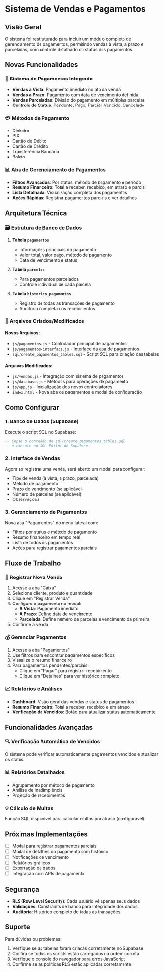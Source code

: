 # Sistema de Vendas e Pagamentos

## Visão Geral

O sistema foi restruturado para incluir um módulo completo de gerenciamento de pagamentos, permitindo vendas à vista, a prazo e parceladas, com controle detalhado do status dos pagamentos.

## Novas Funcionalidades

### 🔄 **Sistema de Pagamentos Integrado**

- **Vendas à Vista**: Pagamento imediato no ato da venda
- **Vendas a Prazo**: Pagamento com data de vencimento definida
- **Vendas Parceladas**: Divisão do pagamento em múltiplas parcelas
- **Controle de Status**: Pendente, Pago, Parcial, Vencido, Cancelado

### 💳 **Métodos de Pagamento**

- Dinheiro
- PIX
- Cartão de Débito
- Cartão de Crédito
- Transferência Bancária
- Boleto

### 📊 **Aba de Gerenciamento de Pagamentos**

- **Filtros Avançados**: Por status, método de pagamento e período
- **Resumo Financeiro**: Total a receber, recebido, em atraso e parcial
- **Lista Detalhada**: Visualização completa dos pagamentos
- **Ações Rápidas**: Registrar pagamentos parciais e ver detalhes

## Arquitetura Técnica

### 🗃️ **Estrutura de Banco de Dados**

1. **Tabela `pagamentos`**
   - Informações principais do pagamento
   - Valor total, valor pago, método de pagamento
   - Data de vencimento e status

2. **Tabela `parcelas`**
   - Para pagamentos parcelados
   - Controle individual de cada parcela

3. **Tabela `historico_pagamentos`**
   - Registro de todas as transações de pagamento
   - Auditoria completa dos recebimentos

### 🔧 **Arquivos Criados/Modificados**

#### Novos Arquivos:
- `js/pagamentos.js` - Controlador principal de pagamentos
- `js/pagamentos-interface.js` - Interface da aba de pagamentos
- `sql/create_pagamentos_tables.sql` - Script SQL para criação das tabelas

#### Arquivos Modificados:
- `js/vendas.js` - Integração com sistema de pagamentos
- `js/database.js` - Métodos para operações de pagamento
- `js/app.js` - Inicialização dos novos controladores
- `index.html` - Nova aba de pagamentos e modal de configuração

## Como Configurar

### 1. **Banco de Dados (Supabase)**

Execute o script SQL no Supabase:
```sql
-- Copie o conteúdo de sql/create_pagamentos_tables.sql
-- e execute no SQL Editor do Supabase
```

### 2. **Interface de Vendas**

Agora ao registrar uma venda, será aberto um modal para configurar:
- Tipo de venda (à vista, a prazo, parcelada)
- Método de pagamento
- Prazo de vencimento (se aplicável)
- Número de parcelas (se aplicável)
- Observações

### 3. **Gerenciamento de Pagamentos**

Nova aba "Pagamentos" no menu lateral com:
- Filtros por status e método de pagamento
- Resumo financeiro em tempo real
- Lista de todos os pagamentos
- Ações para registrar pagamentos parciais

## Fluxo de Trabalho

### 📝 **Registrar Nova Venda**

1. Acesse a aba "Caixa"
2. Selecione cliente, produto e quantidade
3. Clique em "Registrar Venda"
4. Configure o pagamento no modal:
   - **À Vista**: Pagamento imediato
   - **A Prazo**: Define data de vencimento
   - **Parcelada**: Define número de parcelas e vencimento da primeira
5. Confirme a venda

### 💰 **Gerenciar Pagamentos**

1. Acesse a aba "Pagamentos"
2. Use filtros para encontrar pagamentos específicos
3. Visualize o resumo financeiro
4. Para pagamentos pendentes/parciais:
   - Clique em "Pagar" para registrar recebimento
   - Clique em "Detalhes" para ver histórico completo

### 📈 **Relatórios e Análises**

- **Dashboard**: Visão geral das vendas e status de pagamentos
- **Resumo Financeiro**: Total a receber, recebido e em atraso
- **Verificação de Vencidos**: Botão para atualizar status automaticamente

## Funcionalidades Avançadas

### 🔍 **Verificação Automática de Vencidos**

O sistema pode verificar automaticamente pagamentos vencidos e atualizar os status.

### 📊 **Relatórios Detalhados**

- Agrupamento por método de pagamento
- Análise de inadimplência
- Projeção de recebimentos

### 💡 **Cálculo de Multas**

Função SQL disponível para calcular multas por atraso (configurável).

## Próximas Implementações

- [ ] Modal para registrar pagamentos parciais
- [ ] Modal de detalhes do pagamento com histórico
- [ ] Notificações de vencimento
- [ ] Relatórios gráficos
- [ ] Exportação de dados
- [ ] Integração com APIs de pagamento

## Segurança

- **RLS (Row Level Security)**: Cada usuário vê apenas seus dados
- **Validações**: Constraints de banco para integridade dos dados
- **Auditoria**: Histórico completo de todas as transações

## Suporte

Para dúvidas ou problemas:
1. Verifique se as tabelas foram criadas corretamente no Supabase
2. Confira se todos os scripts estão carregados na ordem correta
3. Verifique o console do navegador para erros JavaScript
4. Confirme se as políticas RLS estão aplicadas corretamente
